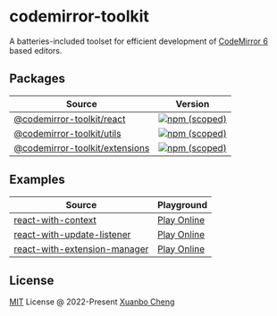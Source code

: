 # codemirror-toolkit

A batteries-included toolset for efficient development of [CodeMirror 6](https://codemirror.net/) based editors.

## Packages

| Source                                                                                                                                        | Version                                                                                                                                          |
| --------------------------------------------------------------------------------------------------------------------------------------------- | ------------------------------------------------------------------------------------------------------------------------------------------------ |
| [@codemirror-toolkit/react](https://github.com/exuanbo/codemirror-toolkit/tree/@codemirror-toolkit/react@0.7.0/packages/react)                | [![npm (scoped)](https://img.shields.io/npm/v/@codemirror-toolkit/react.svg)](https://www.npmjs.com/package/@codemirror-toolkit/react)           |
| [@codemirror-toolkit/utils](https://github.com/exuanbo/codemirror-toolkit/tree/@codemirror-toolkit/utils@0.5.1/packages/utils)                | [![npm (scoped)](https://img.shields.io/npm/v/@codemirror-toolkit/utils.svg)](https://www.npmjs.com/package/@codemirror-toolkit/utils)           |
| [@codemirror-toolkit/extensions](https://github.com/exuanbo/codemirror-toolkit/tree/@codemirror-toolkit/extensions@0.6.3/packages/extensions) | [![npm (scoped)](https://img.shields.io/npm/v/@codemirror-toolkit/extensions.svg)](https://www.npmjs.com/package/@codemirror-toolkit/extensions) |

## Examples

| Source                                                                                                                                                   | Playground                                                                                                                                                                              |
| -------------------------------------------------------------------------------------------------------------------------------------------------------- | --------------------------------------------------------------------------------------------------------------------------------------------------------------------------------------- |
| [react-with-context](https://github.com/exuanbo/codemirror-toolkit/tree/@codemirror-toolkit/react@0.7.0/examples/react/with-context)                     | [Play Online](https://stackblitz.com/fork/github/exuanbo/codemirror-toolkit/tree/@codemirror-toolkit/react@0.7.0/examples/react/with-context?file=src%2FApp.tsx&terminal=dev)           |
| [react-with-update-listener](https://github.com/exuanbo/codemirror-toolkit/tree/@codemirror-toolkit/react@0.7.0/examples/react/with-update-listener)     | [Play Online](https://stackblitz.com/fork/github/exuanbo/codemirror-toolkit/tree/@codemirror-toolkit/react@0.7.0/examples/react/with-update-listener?file=src%2FApp.tsx&terminal=dev)   |
| [react-with-extension-manager](https://github.com/exuanbo/codemirror-toolkit/tree/@codemirror-toolkit/react@0.7.0/examples/react/with-extension-manager) | [Play Online](https://stackblitz.com/fork/github/exuanbo/codemirror-toolkit/tree/@codemirror-toolkit/react@0.7.0/examples/react/with-extension-manager?file=src%2FApp.tsx&terminal=dev) |

## License

[MIT](https://github.com/exuanbo/codemirror-toolkit/blob/main/LICENSE) License @ 2022-Present [Xuanbo Cheng](https://github.com/exuanbo)
